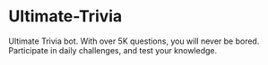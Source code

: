 # Ultimate-Trivia
Ultimate Trivia bot. With over 5K questions, you will never be bored. Participate in daily challenges, and test your knowledge.
